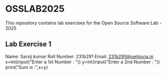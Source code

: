 # OSSLAB2025
This repository contains lab exercises for the Open Source Software Lab - 2025

## Lab Exercise 1
Name: Sarsij kumar
Roll Number: 231b291
Email: 231b291@juetguna.in
<Solution code to part F>
x=int(input("Enter a 1st Number : "))
y=int(input("Enter a 2nd Number : "))
print("Sum is :",x+y)